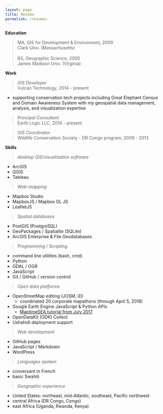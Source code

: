 ```yaml
---
layout: page
title: Resume
permalink: /resume/
---
```

<!-- >**Joel Masselink**<br>
***GIS Developer***<br>
*Seattle, Washington* -->

**Education**
>MA, GIS for Development & Environment, 2009<br>
Clark Univ. (Massachusetts)<br><br>
>BS, Geographic Science, 2005<br> James Madison Univ. (Virginia) <br>

**Work**
>*GIS Developer* <br>
Vulcan Technology, 2014 - present<br>
- supporting conservation tech projects including Great Elephant Census and Domain Awareness System with my geospatial data management, analysis, and visualization expertise

>*Principal Consultant*<br>
Earth Logic LLC, 2014 - present

>*GIS Coordinator*<br>
Wildlife Conservation Society - DR Congo program,
2009 - 2013

**Skills**
>*desktop GIS/visualization software*
- ArcGIS
- QGIS
- Tableau

>*Web-mapping*
- Mapbox Studio
- MapboxJS / Mapbox GL JS
- LeafletJS

>*Spatial databases*
- PostGIS (PostgreSQL)
- GeoPackages / Spatialite (SQLite)
- ArcGIS Enterprise & File Geodatabases

>*Programming / Scripting*
- command line utilities (bash, cmd)
- Python
- GDAL / OGR
- JavaScript
- Git / GitHub / version control

>*Open data platforms*
- OpenStreetMap editing (JOSM, iD)
  - coordinated 20 corporate mapathons (through April 5, 2018)
- Google Earth Engine JavaScript & Python APIs
  - [MaptimeSEA tutorial from July 2017](http://maptimesea.github.io/2017/07/12/earthengine.html)
- OpenDataKit (ODK) Collect
- Ushahidi deployment support

>*Web development*
- GitHub pages
- JavaScript / Markdown
- WordPress

>*Languages spoken*
- conversant in French
- basic Swahili

>*Geographic experience*
- United States: northeast, mid-Atlantic, southeast, Pacific northwest
- central Africa (DR Congo, Congo)
- east Africa (Uganda, Rwanda, Kenya)
